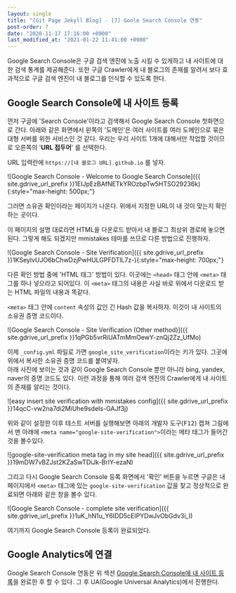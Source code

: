 ```yaml
---
layout: single
title: "[Git Page Jekyll Blog] - [7] Goole Search Console 연동"
post-order: 7
date: "2020-11-17 17:16:00 +0900"
last_modified_at: "2021-01-22 11:41:00 +0900"
---
```

Google Search Console은 구글 검색 엔진에 노출 시킬 수 있게하고 내 사이트에 대한 검색 통계를 제공해준다.
또한 구글 Crawler에게 내 블로그의 존재를 알려서 보다 효과적으로 구글 검색 엔진이 내 블로그를 인식할 수 있도록 한다.

## Google Search Console에 내 사이트 등록

먼저 구글에 'Search Console'이라고 검색해서 Google Search Console 첫화면으로 간다. 아래와 같은 화면에서 왼쪽의 '도메인'은 여러 사이트를 여러 도메인으로 묶은 대형 서버를 위한 서비스인 것 같다. 우리는 우리 사이트 1개에 대해서만 작업할 것이므로 오른쪽의 '__URL 접두어__' 를 선택한다.

URL 입력란에 `https://[내 블로그 URL].github.io` 를 넣자.

![Google Search Console - Welcome to Google Search Console]({{ site.gdrive_url_prefix }}1EIJpEzBAfNETkYROzbpTw5HTSO29236k){:style="max-height: 500px;"}

그러면 소유권 확인이라는 페이지가 나온다. 위에서 지정한 URL이 내 것이 맞는지 확인하는 곳이다.

이 페이지의 설명 대로라면 HTML을 다운로드 받아서 내 블로그 최상위 경로에 놓으면 된다. 그렇게 해도 되겠지만 mmistakes 테마를 쓰므로 다른 방법으로 진행하자.

![Google Search Console - Site Verification]({{ site.gdrive_url_prefix }}1KSeylvUJO6bChwDzjPwHULGPFDTlL7z-){:style="max-height: 700px;"}

다른 확인 방법 중에 'HTML 태그' 방법이 있다. 이곳에는 `<head>` 태그 안에 `<meta>` 태그를 하나 넣으라고 되어있다. 이 `<meta>` 태그의 내용은 사실 바로 위에서 다운로드 받는 HTML 파일의 내용과 똑같다.

`<meta>` 태그 안에 `content` 속성의 값인 긴 Hash 값을 복사하자. 이것이 내 사이트의 소유권 증명 코드이다.

![Google Search Console - Site Verification (Other method)]({{ site.gdrive_url_prefix }}1qPGb5vrRiUATmMmOewY-znQj2Zz_UfMo)

이제 `_config.yml` 파일로 가면 `google_site_verification`이라는 키가 있다. 그곳에 위에서 복사한 소유권 증명 코드를 붙여넣자.<br/>
아래 사진에 보이는 것과 같이 Google Search Console 뿐만 아니라 bing, yandex, naver의 증명 코드도 있다. 이런 과정을 통해 여러 검색 엔진의 Crawler에게 내 사이트의 존재를 알리는 것이다.

![easy insert site verification with mmistakes config]({{ site.gdrive_url_prefix }}14qcC-vw2na7di2MiUhe9sdeIs-GAJf3j)

위와 같이 설정한 이후 테스트 서버를 실행해보면 아래의 개발자 도구(<kbd>F12</kbd>) 캡쳐 그림에서 맨 아래에 `<meta name="google-site-verification">`이라는 메타 태그가 들어간 것을 볼수있다.

![google-site-verification meta tag in my site head]({{ site.gdrive_url_prefix }}19mDW7vBZJst2KZaSwTDiJk-BrlY-ezaN)

그리고 다시 Google Search Console 등록 화면에서 '확인' 버튼을 누르면 구글은 내 페이지에서 `<meta>` 태그에 있는 `google-site-verification` 값을 찾고 정상적으로 완료되면 아래와 같은 창을 볼수 있다.

![Google Search Console - complete site verification]({{ site.gdrive_url_prefix }}1uK_hN1u_Y6IDD5cEIPYDwJvObGdv3i_I)

여기까지 Google Search Console 등록이 완료되었다.

## Google Analytics에 연결

Google Search Console 연동은 위 섹션 [Google Search Console에 내 사이트 등록](#google-search-console에-내-사이트-등록)을 완료한 후 할 수 있다. 그 후 UA(Google Universal Analytics)에서 진행한다.
